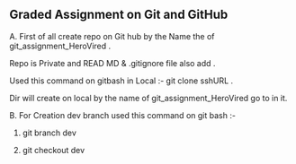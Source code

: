 ## Graded Assignment on Git and GitHub ######################################################################################################################

A. First of all create repo on Git hub by the Name the of git_assignment_HeroVired .

 Repo is Private and READ MD & .gitignore file also add .

 Used this command on gitbash in Local :- git clone sshURL .

 Dir will create on local by the name of git_assignment_HeroVired go to in it.

B. For Creation dev branch used this command on git bash :- 
 1. git branch dev

 2. git checkout dev

